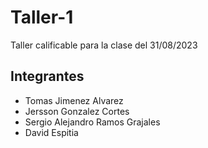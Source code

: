 # Taller-1
Taller calificable para la clase del 31/08/2023

## Integrantes
* Tomas Jimenez Alvarez
* Jersson Gonzalez Cortes
* Sergio Alejandro Ramos Grajales
* David Espitia